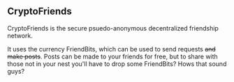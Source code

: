CryptoFriends
----

CryptoFriends is the secure psuedo-anonymous decentralized friendship network.

It uses the currency FriendBits, which can be used to send requests ~~and make posts~~. Posts can be made to your friends for free, but to share with those not in your nest you'll have to drop some FriendBits? Hows that sound guys?
